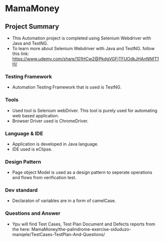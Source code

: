 # MamaMoney

## Project Summary
- This Automation project is completed using Selenium Webdriver with Java and TestNG.
- To learn more about Selenium Webdriver with Java and TestNG. follow this link: https://www.udemy.com/share/101HCw2@PkdgVGFjTFUOdkJHAnNNfT1H/

### Testing Framework
- Automation Testing Framework that is used is TestNG.

### Tools
- Used tool is Selenium webDriver. This tool is purely used for automating web based application.
- Browser Driver used is ChromeDriver.

### Language & IDE
- Application is developed in Java language.
- IDE used is eClipse.

### Design Pattern
- Page object Model is used as a design pattern to seperate operations and flows from verification test.

### Dev standard
- Declaraton of variables are in a form of camelCase.

### Questions and Answer
- Ypu will find Test Cases, Test Plan Document and Defects reports from the here: MamaMoney/the-palindrome-exercise-siduduzo-manqele/TestCases-TestPlan-And-Questions/
